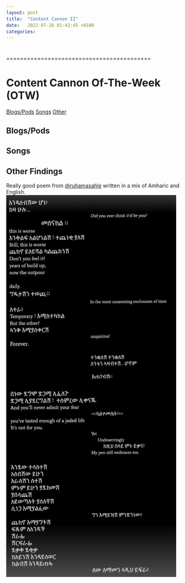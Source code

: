 ```yaml
---
layout: post
title:  "Content Cannon II"
date:   2022-07-26 01:42:45 +0100
categories:
---
```

#
==========================================
# Content Cannon Of-The-Week (OTW) 

[Blogs/Pods](##Blogs/Pods)
[Songs](##Songs)
[Other](##Other-Findings)


## Blogs/Pods


## Songs


## Other Findings

Really good poem from [@ruhamasahle](https://www.instagram.com/ruhamasahle/) written in a mix of Amharic and English.
![poem](/assets/images/ruhamapoem.png) 
